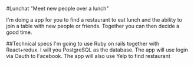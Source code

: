 #Lunchat
"Meet new people over a lunch"

I'm doing a app for you to find a restaurant to eat lunch and the ability to join
a table with new people or friends. Together you can then decide a good time.

##Technical specs
I'm going to use Ruby on rails together with React+redux. I will you PostgreSQL
as the database. The app will use login via Oauth to Facebook. The app will also
use Yelp to find restaurant


